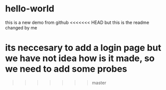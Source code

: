 # hello-world
this is a new demo from github
<<<<<<< HEAD
but this is the readme changed by me

its neccesary to add a login page but we have not idea
how is it made, so we need to add some probes
=======
>>>>>>> master
